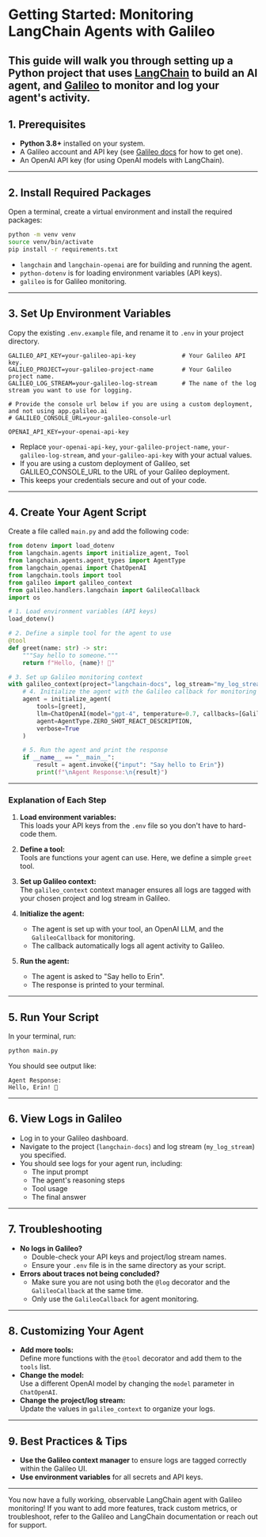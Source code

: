 # Getting Started: Monitoring LangChain Agents with Galileo

This guide will walk you through setting up a Python project that uses [LangChain](https://python.langchain.com/) to build an AI agent, and [Galileo](https://www.rungalileo.io/) to monitor and log your agent's activity.
---

## 1. Prerequisites

- **Python 3.8+** installed on your system.
- A Galileo account and API key (see [Galileo docs](https://docs.rungalileo.io/) for how to get one).
- An OpenAI API key (for using OpenAI models with LangChain).

---

## 2. Install Required Packages

Open a terminal, create a virtual environment and install the required packages:

```sh
python -m venv venv
source venv/bin/activate
pip install -r requirements.txt
```

- `langchain` and `langchain-openai` are for building and running the agent.
- `python-dotenv` is for loading environment variables (API keys).
- `galileo` is for Galileo monitoring.

---

## 3. Set Up Environment Variables

Copy the existing `.env.example` file, and rename it to `.env` in your project directory. 

```
GALILEO_API_KEY=your-galileo-api-key             # Your Galileo API key.
GALILEO_PROJECT=your-galileo-project-name        # Your Galileo project name.
GALILEO_LOG_STREAM=your-galileo-log-stream       # The name of the log stream you want to use for logging.

# Provide the console url below if you are using a custom deployment, and not using app.galileo.ai
# GALILEO_CONSOLE_URL=your-galileo-console-url

OPENAI_API_KEY=your-openai-api-key
```

- Replace `your-openai-api-key`, `your-galileo-project-name`, `your-galileo-log-stream`, and `your-galileo-api-key` with your actual values.
- If you are using a custom deployment of Galileo, set GALILEO_CONSOLE_URL to the URL of your Galileo deployment.
- This keeps your credentials secure and out of your code.

---

## 4. Create Your Agent Script

Create a file called `main.py` and add the following code:

```python
from dotenv import load_dotenv
from langchain.agents import initialize_agent, Tool
from langchain.agents.agent_types import AgentType
from langchain_openai import ChatOpenAI
from langchain.tools import tool
from galileo import galileo_context
from galileo.handlers.langchain import GalileoCallback
import os

# 1. Load environment variables (API keys)
load_dotenv()

# 2. Define a simple tool for the agent to use
@tool
def greet(name: str) -> str:
    """Say hello to someone."""
    return f"Hello, {name}! 👋"

# 3. Set up Galileo monitoring context
with galileo_context(project="langchain-docs", log_stream="my_log_stream"):
    # 4. Initialize the agent with the Galileo callback for monitoring
    agent = initialize_agent(
        tools=[greet],
        llm=ChatOpenAI(model="gpt-4", temperature=0.7, callbacks=[GalileoCallback()]),
        agent=AgentType.ZERO_SHOT_REACT_DESCRIPTION,
        verbose=True
    )

    # 5. Run the agent and print the response
    if __name__ == "__main__":
        result = agent.invoke({"input": "Say hello to Erin"})
        print(f"\nAgent Response:\n{result}")
```

---

### Explanation of Each Step

1. **Load environment variables:**  
   This loads your API keys from the `.env` file so you don't have to hard-code them.

2. **Define a tool:**  
   Tools are functions your agent can use. Here, we define a simple `greet` tool.

3. **Set up Galileo context:**  
   The `galileo_context` context manager ensures all logs are tagged with your chosen project and log stream in Galileo.

4. **Initialize the agent:**  
   - The agent is set up with your tool, an OpenAI LLM, and the `GalileoCallback` for monitoring.
   - The callback automatically logs all agent activity to Galileo.

5. **Run the agent:**  
   - The agent is asked to "Say hello to Erin".
   - The response is printed to your terminal.

---

## 5. Run Your Script

In your terminal, run:

```sh
python main.py
```

You should see output like:

```
Agent Response:
Hello, Erin! 👋
```

---

## 6. View Logs in Galileo

- Log in to your Galileo dashboard.
- Navigate to the project (`langchain-docs`) and log stream (`my_log_stream`) you specified.
- You should see logs for your agent run, including:
  - The input prompt
  - The agent's reasoning steps
  - Tool usage
  - The final answer

---

## 7. Troubleshooting

- **No logs in Galileo?**
  - Double-check your API keys and project/log stream names.
  - Ensure your `.env` file is in the same directory as your script.
- **Errors about traces not being concluded?**
  - Make sure you are not using both the `@log` decorator and the `GalileoCallback` at the same time.
  - Only use the `GalileoCallback` for agent monitoring.

---

## 8. Customizing Your Agent

- **Add more tools:**  
  Define more functions with the `@tool` decorator and add them to the `tools` list.
- **Change the model:**  
  Use a different OpenAI model by changing the `model` parameter in `ChatOpenAI`.
- **Change the project/log stream:**  
  Update the values in `galileo_context` to organize your logs.

---

## 9. Best Practices & Tips

- **Use the Galileo context manager** to ensure logs are tagged correctly within the Galileo UI.
- **Use environment variables** for all secrets and API keys.

---

You now have a fully working, observable LangChain agent with Galileo monitoring!
If you want to add more features, track custom metrics, or troubleshoot, refer to the Galileo and LangChain documentation or reach out for support.

